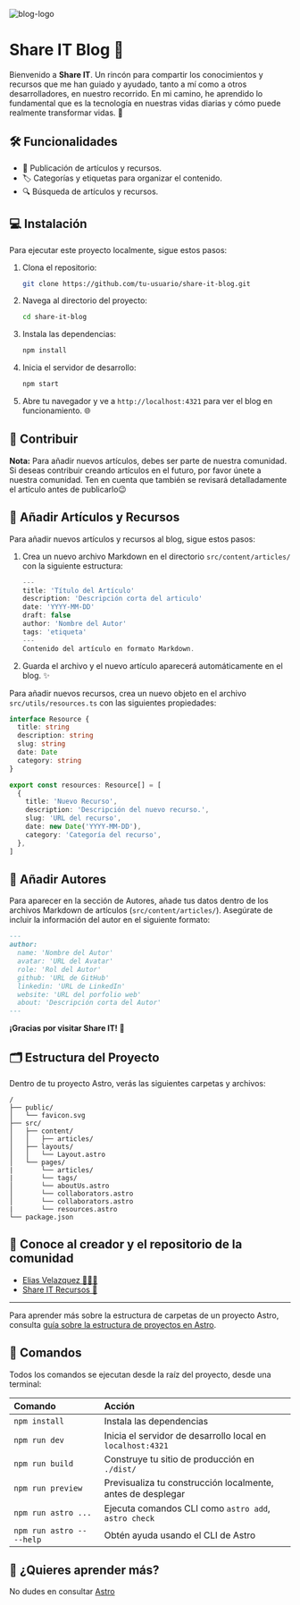 ![blog-logo](https://github.com/user-attachments/assets/abe6f530-723e-4d4d-8924-2b6d40cd58c8)

# Share IT Blog 🚀

Bienvenido a **Share IT**. Un rincón para compartir los conocimientos y recursos que me han guiado y ayudado, tanto a mí como a otros desarrolladores, en nuestro recorrido. En mi camino, he aprendido lo fundamental que es la tecnología en nuestras vidas diarias y cómo puede realmente transformar vidas. 🌟

## 🛠️ Funcionalidades

- 📝 Publicación de artículos y recursos.
- 🏷️ Categorías y etiquetas para organizar el contenido.
- 🔍 Búsqueda de artículos y recursos.

## 💻 Instalación

Para ejecutar este proyecto localmente, sigue estos pasos:

1. Clona el repositorio:

   ```bash
   git clone https://github.com/tu-usuario/share-it-blog.git
   ```

2. Navega al directorio del proyecto:

   ```bash
   cd share-it-blog
   ```

3. Instala las dependencias:

   ```bash
   npm install
   ```

4. Inicia el servidor de desarrollo:

   ```bash
   npm start
   ```

5. Abre tu navegador y ve a `http://localhost:4321` para ver el blog en funcionamiento. 🌐

## 🤝 Contribuir

**Nota:** Para añadir nuevos artículos, debes ser parte de nuestra comunidad. Si deseas contribuir creando artículos en el futuro, por favor únete a nuestra comunidad. Ten en cuenta que también se revisará detalladamente el artículo antes de publicarlo😉

## 📄 Añadir Artículos y Recursos

Para añadir nuevos artículos y recursos al blog, sigue estos pasos:

1. Crea un nuevo archivo Markdown en el directorio `src/content/articles/` con la siguiente estructura:

   ```typescript
   ---
   title: 'Título del Artículo'
   description: 'Descripción corta del articulo'
   date: 'YYYY-MM-DD'
   draft: false
   author: 'Nombre del Autor'
   tags: 'etiqueta'
   ---
   Contenido del artículo en formato Markdown.

   ```

2. Guarda el archivo y el nuevo artículo aparecerá automáticamente en el blog. ✨

Para añadir nuevos recursos, crea un nuevo objeto en el archivo `src/utils/resources.ts` con las siguientes propiedades:

```typescript
interface Resource {
  title: string
  description: string
  slug: string
  date: Date
  category: string
}

export const resources: Resource[] = [
  {
    title: 'Nuevo Recurso',
    description: 'Descripción del nuevo recurso.',
    slug: 'URL del recurso',
    date: new Date('YYYY-MM-DD'),
    category: 'Categoría del recurso',
  },
]
```

## 👥 Añadir Autores

Para aparecer en la sección de Autores, añade tus datos dentro de los archivos Markdown de artículos (`src/content/articles/`). Asegúrate de incluir la información del autor en el siguiente formato:

```markdown
---
author:
  name: 'Nombre del Autor'
  avatar: 'URL del Avatar'
  role: 'Rol del Autor'
  github: 'URL de GitHub'
  linkedin: 'URL de LinkedIn'
  website: 'URL del porfolio web'
  about: 'Descripción corta del Autor'
---
```

**¡Gracias por visitar Share IT! 🙌**

## 🗂️ Estructura del Proyecto

Dentro de tu proyecto Astro, verás las siguientes carpetas y archivos:

```text
/
├── public/
│   └── favicon.svg
├── src/
│   ├── content/
│   │   ├── articles/
│   ├── layouts/
│   │   └── Layout.astro
│   └── pages/
|       └── articles/
|       └── tags/
│       └── aboutUs.astro
│       └── collaborators.astro
│       └── collaborators.astro
|       └── resources.astro
└── package.json
```

## 🚀 Conoce al creador y el repositorio de la comunidad

- [Elias Velazquez 👨🏻‍💻](https://github.com/eliasvelazquezdev)
- [Share IT Recursos 📃](https://github.com/eliasvelazquezdev/share-it-resources)

---

Para aprender más sobre la estructura de carpetas de un proyecto Astro, consulta [guía sobre la estructura de proyectos en Astro](https://docs.astro.build/en/basics/project-structure/).

## 🧞 Comandos

Todos los comandos se ejecutan desde la raíz del proyecto, desde una terminal:

| Comando                   | Acción                                                      |
| :------------------------ | :---------------------------------------------------------- |
| `npm install`             | Instala las dependencias                                    |
| `npm run dev`             | Inicia el servidor de desarrollo local en `localhost:4321`  |
| `npm run build`           | Construye tu sitio de producción en `./dist/`               |
| `npm run preview`         | Previsualiza tu construcción localmente, antes de desplegar |
| `npm run astro ...`       | Ejecuta comandos CLI como `astro add`, `astro check`        |
| `npm run astro -- --help` | Obtén ayuda usando el CLI de Astro                          |

## 👀 ¿Quieres aprender más?

No dudes en consultar [Astro](https://docs.astro.build)
